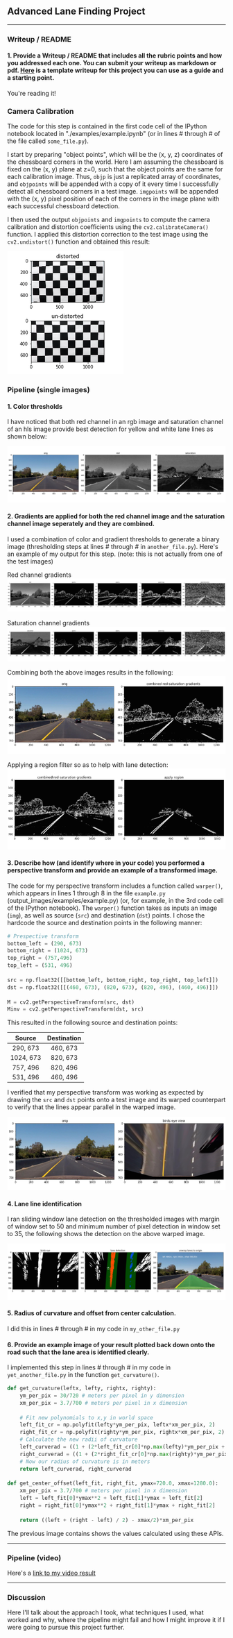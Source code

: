 
## Advanced Lane Finding Project

[//]: # (Image References)

[image1]: ./examples/camera_dist.png "Undistorted"
[image2]: ./examples/color_split.png "Road Transformed"
[image3]: ./examples/red_grads.png "Red Binary Example"
[image4]: ./examples/sat_grads.png "Saturation Binary Example"
[image5]: ./examples/comb_rs_grads.png "Combined Red-Sat Grads"
[image6]: ./examples/comb_rs_grads_region.png "Region to reduce clutter"
[image7]: ./examples/orig_wrap_test.png "Image prespective transform test"
[image8]: ./examples/bird_to_undist.png "Birds eyeview lane detection"
[video1]: ./output_videos/project_video.mp4 "Video"

---

### Writeup / README

#### 1. Provide a Writeup / README that includes all the rubric points and how you addressed each one.  You can submit your writeup as markdown or pdf.  [Here](https://github.com/udacity/CarND-Advanced-Lane-Lines/blob/master/writeup_template.md) is a template writeup for this project you can use as a guide and a starting point.  

You're reading it!

### Camera Calibration

The code for this step is contained in the first code cell of the IPython notebook located in "./examples/example.ipynb" (or in lines # through # of the file called `some_file.py`).  

I start by preparing "object points", which will be the (x, y, z) coordinates of the chessboard corners in the world. Here I am assuming the chessboard is fixed on the (x, y) plane at z=0, such that the object points are the same for each calibration image.  Thus, `objp` is just a replicated array of coordinates, and `objpoints` will be appended with a copy of it every time I successfully detect all chessboard corners in a test image.  `imgpoints` will be appended with the (x, y) pixel position of each of the corners in the image plane with each successful chessboard detection.  

I then used the output `objpoints` and `imgpoints` to compute the camera calibration and distortion coefficients using the `cv2.calibrateCamera()` function.  I applied this distortion correction to the test image using the `cv2.undistort()` function and obtained this result: 

![alt text][image1]

### Pipeline (single images)


#### 1. Color thresholds

I have noticed that both red channel in an rgb image and saturation channel of an hls image provide best detection for yellow and white lane lines as shown below:

![alt text][image2]

#### 2. Gradients are applied for both the red channel image and the saturation channel image seperately and they are combined.

I used a combination of color and gradient thresholds to generate a binary image (thresholding steps at lines # through # in `another_file.py`).  Here's an example of my output for this step.  (note: this is not actually from one of the test images)

Red channel gradients
![alt text][image3]

Saturation channel gradients
![alt text][image4]

Combining both the above images results in the following:
![alt text][image5]

Applying a region filter so as to help with lane detection:
![alt text][image6]

#### 3. Describe how (and identify where in your code) you performed a perspective transform and provide an example of a transformed image.

The code for my perspective transform includes a function called `warper()`, which appears in lines 1 through 8 in the file `example.py` (output_images/examples/example.py) (or, for example, in the 3rd code cell of the IPython notebook).  The `warper()` function takes as inputs an image (`img`), as well as source (`src`) and destination (`dst`) points.  I chose the hardcode the source and destination points in the following manner:

```python
# Prespective transform
bottom_left = (290, 673)
bottom_right = (1024, 673)
top_right = (757,496)
top_left = (531, 496)

src = np.float32([[bottom_left, bottom_right, top_right, top_left]])
dst = np.float32([[(460, 673), (820, 673), (820, 496), (460, 496)]])

M = cv2.getPerspectiveTransform(src, dst)
Minv = cv2.getPerspectiveTransform(dst, src)
```

This resulted in the following source and destination points:

| Source        | Destination   | 
|:-------------:|:-------------:| 
| 290, 673      | 460, 673      | 
| 1024, 673     | 820, 673      |
| 757, 496      | 820, 496      |
| 531, 496      | 460, 496      |

I verified that my perspective transform was working as expected by drawing the `src` and `dst` points onto a test image and its warped counterpart to verify that the lines appear parallel in the warped image.

![alt text][image7]

#### 4. Lane line identification

I ran sliding window lane detection on the thresholded images with margin of window set to 50 and minimum number of pixel detection in window set to 35, the following shows the detection on the above warped image.

![alt text][image8]

#### 5. Radius of curvature and offset from center calculation.

I did this in lines # through # in my code in `my_other_file.py`

#### 6. Provide an example image of your result plotted back down onto the road such that the lane area is identified clearly.

I implemented this step in lines # through # in my code in `yet_another_file.py` in the function `get_curvature()`.  

```python
def get_curvature(leftx, lefty, rightx, righty):
    ym_per_pix = 30/720 # meters per pixel in y dimension
    xm_per_pix = 3.7/700 # meters per pixel in x dimension

    # Fit new polynomials to x,y in world space
    left_fit_cr = np.polyfit(lefty*ym_per_pix, leftx*xm_per_pix, 2)
    right_fit_cr = np.polyfit(righty*ym_per_pix, rightx*xm_per_pix, 2)
    # Calculate the new radii of curvature
    left_curverad = ((1 + (2*left_fit_cr[0]*np.max(lefty)*ym_per_pix + left_fit_cr[1])**2)**1.5) / np.absolute(2*left_fit_cr[0])
    right_curverad = ((1 + (2*right_fit_cr[0]*np.max(righty)*ym_per_pix + right_fit_cr[1])**2)**1.5) / np.absolute(2*right_fit_cr[0])
    # Now our radius of curvature is in meters
    return left_curverad, right_curverad

def get_center_offset(left_fit, right_fit, ymax=720.0, xmax=1280.0):
    xm_per_pix = 3.7/700 # meters per pixel in x dimension
    left = left_fit[0]*ymax**2 + left_fit[1]*ymax + left_fit[2]
    right = right_fit[0]*ymax**2 + right_fit[1]*ymax + right_fit[2]
    
    return ((left + (right - left) / 2) - xmax/2)*xm_per_pix
```

The previous image contains shows the values calculated using these APIs.

---

### Pipeline (video)

Here's a [link to my video result](./output_videos/project_video.mp4)

---

### Discussion

Here I'll talk about the approach I took, what techniques I used, what worked and why, where the pipeline might fail and how I might improve it if I were going to pursue this project further.  
